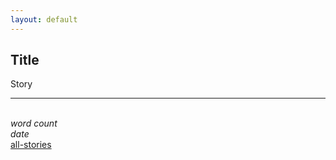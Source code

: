 ```yaml
---
layout: default
---
```


## Title

Story

*** 
\
_word count_ \
_date_ \
[all-stories](all-stories.html)